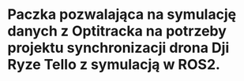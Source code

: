 # Paczka pozwalająca na symulację danych z Optitracka na potrzeby projektu synchronizacji drona Dji Ryze Tello z symulacją w ROS2.
